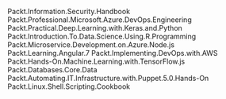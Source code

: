 Packt.Information.Security.Handbook
Packt.Professional.Microsoft.Azure.DevOps.Engineering
Packt.Practical.Deep.Learning.with.Keras.and.Python
Packt.Introduction.To.Data.Science.Using.R.Programming
Packt.Microservice.Development.on.Azure.Node.js
Packt.Learning.Angular.7
Packt.Implementing.DevOps.with.AWS
Packt.Hands-On.Machine.Learning.with.TensorFlow.js
Packt.Databases.Core.Data
Packt.Automating.IT.Infrastructure.with.Puppet.5.0.Hands-On
Packt.Linux.Shell.Scripting.Cookbook
